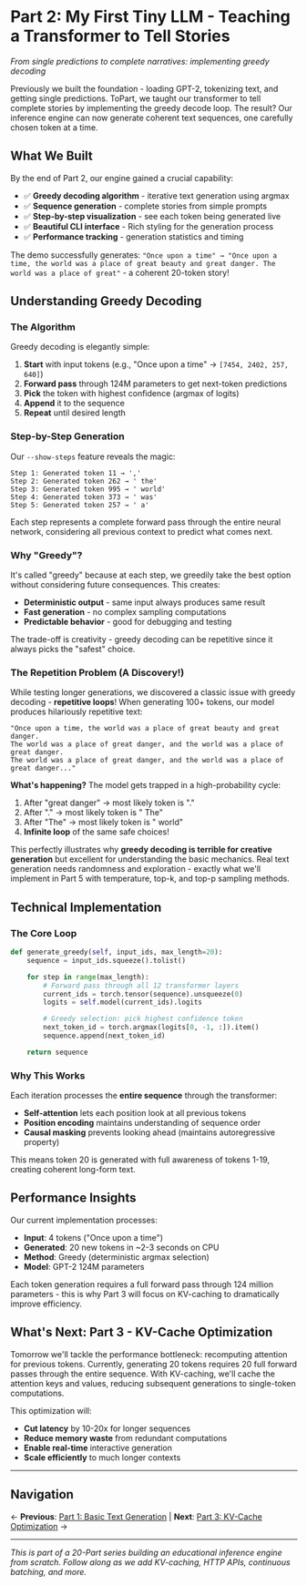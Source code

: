 # Part 2: My First Tiny LLM - Teaching a Transformer to Tell Stories

*From single predictions to complete narratives: implementing greedy decoding*

Previously we built the foundation - loading GPT-2, tokenizing text, and getting single predictions. ToPart, we taught our transformer to tell complete stories by implementing the greedy decode loop. The result? Our inference engine can now generate coherent text sequences, one carefully chosen token at a time.

## What We Built

By the end of Part 2, our engine gained a crucial capability:
- ✅ **Greedy decoding algorithm** - iterative text generation using argmax
- ✅ **Sequence generation** - complete stories from simple prompts
- ✅ **Step-by-step visualization** - see each token being generated live
- ✅ **Beautiful CLI interface** - Rich styling for the generation process
- ✅ **Performance tracking** - generation statistics and timing

The demo successfully generates: `"Once upon a time" → "Once upon a time, the world was a place of great beauty and great danger. The world was a place of great"` - a coherent 20-token story!

## Understanding Greedy Decoding

### The Algorithm

Greedy decoding is elegantly simple:
1. **Start** with input tokens (e.g., "Once upon a time" → `[7454, 2402, 257, 640]`)
2. **Forward pass** through 124M parameters to get next-token predictions
3. **Pick** the token with highest confidence (argmax of logits)
4. **Append** it to the sequence
5. **Repeat** until desired length

### Step-by-Step Generation

Our `--show-steps` feature reveals the magic:

```
Step 1: Generated token 11 → ','
Step 2: Generated token 262 → ' the'
Step 3: Generated token 995 → ' world'
Step 4: Generated token 373 → ' was'
Step 5: Generated token 257 → ' a'
```

Each step represents a complete forward pass through the entire neural network, considering all previous context to predict what comes next.

### Why "Greedy"?

It's called "greedy" because at each step, we greedily take the best option without considering future consequences. This creates:
- **Deterministic output** - same input always produces same result
- **Fast generation** - no complex sampling computations
- **Predictable behavior** - good for debugging and testing

The trade-off is creativity - greedy decoding can be repetitive since it always picks the "safest" choice.

### The Repetition Problem (A Discovery!)

While testing longer generations, we discovered a classic issue with greedy decoding - **repetitive loops**! When generating 100+ tokens, our model produces hilariously repetitive text:

```
"Once upon a time, the world was a place of great beauty and great danger.
The world was a place of great danger, and the world was a place of great danger.
The world was a place of great danger, and the world was a place of great danger..."
```

**What's happening?** The model gets trapped in a high-probability cycle:
1. After "great danger" → most likely token is "."
2. After "." → most likely token is " The"
3. After "The" → most likely token is " world"
4. **Infinite loop** of the same safe choices!

This perfectly illustrates why **greedy decoding is terrible for creative generation** but excellent for understanding the basic mechanics. Real text generation needs randomness and exploration - exactly what we'll implement in Part 5 with temperature, top-k, and top-p sampling methods.

## Technical Implementation

### The Core Loop

```python
def generate_greedy(self, input_ids, max_length=20):
    sequence = input_ids.squeeze().tolist()

    for step in range(max_length):
        # Forward pass through all 12 transformer layers
        current_ids = torch.tensor(sequence).unsqueeze(0)
        logits = self.model(current_ids).logits

        # Greedy selection: pick highest confidence token
        next_token_id = torch.argmax(logits[0, -1, :]).item()
        sequence.append(next_token_id)

    return sequence
```

### Why This Works

Each iteration processes the **entire sequence** through the transformer:
- **Self-attention** lets each position look at all previous tokens
- **Position encoding** maintains understanding of sequence order
- **Causal masking** prevents looking ahead (maintains autoregressive property)

This means token 20 is generated with full awareness of tokens 1-19, creating coherent long-form text.

## Performance Insights

Our current implementation processes:
- **Input**: 4 tokens ("Once upon a time")
- **Generated**: 20 new tokens in ~2-3 seconds on CPU
- **Method**: Greedy (deterministic argmax selection)
- **Model**: GPT-2 124M parameters

Each token generation requires a full forward pass through 124 million parameters - this is why Part 3 will focus on KV-caching to dramatically improve efficiency.

## What's Next: Part 3 - KV-Cache Optimization

Tomorrow we'll tackle the performance bottleneck: recomputing attention for previous tokens. Currently, generating 20 tokens requires 20 full forward passes through the entire sequence. With KV-caching, we'll cache the attention keys and values, reducing subsequent generations to single-token computations.

This optimization will:
- **Cut latency** by 10-20x for longer sequences
- **Reduce memory waste** from redundant computations
- **Enable real-time** interactive generation
- **Scale efficiently** to much longer contexts

---

## Navigation

← **Previous**: [Part 1: Basic Text Generation](part1-article.md) | **Next**: [Part 3: KV-Cache Optimization](part3-article.md) →

---

*This is part of a 20-Part series building an educational inference engine from scratch. Follow along as we add KV-caching, HTTP APIs, continuous batching, and more.*
